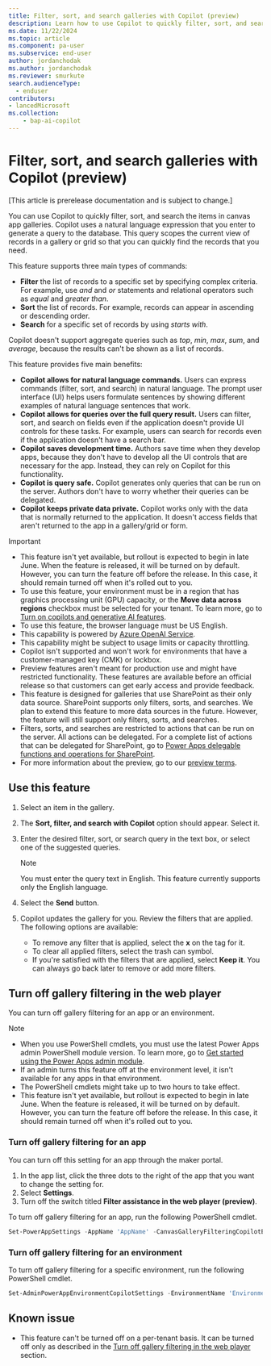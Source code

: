 ```yaml
---
title: Filter, sort, and search galleries with Copilot (preview)
description: Learn how to use Copilot to quickly filter, sort, and search canvas app galleries by using natural language.
ms.date: 11/22/2024
ms.topic: article
ms.component: pa-user
ms.subservice: end-user
author: jordanchodak
ms.author: jordanchodak
ms.reviewer: smurkute
search.audienceType: 
  - enduser
contributors:
- lancedMicrosoft
ms.collection: 
    - bap-ai-copilot 
---
```


# Filter, sort, and search galleries with Copilot (preview)

[This article is prerelease documentation and is subject to change.]

You can use Copilot to quickly filter, sort, and search the items in canvas app galleries. Copilot uses a natural language expression that you enter to generate a query to the database. This query scopes the current view of records in a gallery or grid so that you can quickly find the records that you need.

This feature supports three main types of commands:

- **Filter** the list of records to a specific set by specifying complex criteria. For example, use _and_ and _or_ statements and relational operators such as _equal_ and _greater than_.
- **Sort** the list of records. For example, records can appear in ascending or descending order.
- **Search** for a specific set of records by using _starts with_.

Copilot doesn't support aggregate queries such as _top_, _min_, _max_, _sum_, and _average_, because the results can't be shown as a list of records.

This feature provides five main benefits:

- **Copilot allows for natural language commands.** Users can express commands (filter, sort, and search) in natural language. The prompt user interface (UI) helps users formulate sentences by showing different examples of natural language sentences that work.
- **Copilot allows for queries over the full query result.** Users can filter, sort, and search on fields even if the application doesn't provide UI controls for these tasks. For example, users can search for records even if the application doesn't have a search bar.
- **Copilot saves development time.** Authors save time when they develop apps, because they don't have to develop all the UI controls that are necessary for the app. Instead, they can rely on Copilot for this functionality.
- **Copilot is query safe.** Copilot generates only queries that can be run on the server. Authors don't have to worry whether their queries can be delegated. 
- **Copilot keeps private data private.** Copilot works only with the data that is normally returned to the application. It doesn't access fields that aren't returned to the app in a gallery/grid or form.

> [!IMPORTANT]
> - This feature isn't yet available, but rollout is expected to begin in late June. When the feature is released, it will be turned on by default. However, you can turn the feature off before the release. In this case, it should remain turned off when it's rolled out to you.
> - To use this feature, your environment must be in a region that has graphics processing unit (GPU) capacity, or the **Move data across regions** checkbox must be selected for your tenant. To learn more, go to [Turn on copilots and generative AI features](/power-platform/admin/geographical-availability-copilot).
> - To use this feature, the browser language must be US English.
> - This capability is powered by [Azure OpenAI Service](/azure/cognitive-services/openai/overview).
> - This capability might be subject to usage limits or capacity throttling.
> - Copilot isn't supported and won't work for environments that have a customer-managed key (CMK) or lockbox.
> - Preview features aren't meant for production use and might have restricted functionality. These features are available before an official release so that customers can get early access and provide feedback.
> - This feature is designed for galleries that use SharePoint as their only data source. SharePoint supports only filters, sorts, and searches. We plan to extend this feature to more data sources in the future. However, the feature will still support only filters, sorts, and searches.
> - Filters, sorts, and searches are restricted to actions that can be run on the server. All actions can be delegated. For a complete list of actions that can be delegated for SharePoint, go to [Power Apps delegable functions and operations for SharePoint](/connectors/sharepointonline/#power-apps-delegable-functions-and-operations-for-sharepoint).
> - For more information about the preview, go to our [preview terms](https://go.microsoft.com/fwlink/?linkid=2189520).

## Use this feature

1. Select an item in the gallery.
1. The **Sort, filter, and search with Copilot** option should appear. Select it.
1. Enter the desired filter, sort, or search query in the text box, or select one of the suggested queries.

     > [!NOTE]
     > You must enter the query text in English. This feature currently supports only the English language.

1. Select the **Send** button.
1. Copilot updates the gallery for you. Review the filters that are applied. The following options are available:

    - To remove any filter that is applied, select the **x** on the tag for it.
    - To clear all applied filters, select the trash can symbol.
    - If you're satisfied with the filters that are applied, select **Keep it**. You can always go back later to remove or add more filters.

## Turn off gallery filtering in the web player

You can turn off gallery filtering for an app or an environment.

> [!NOTE]
> - When you use PowerShell cmdlets, you must use the latest Power Apps admin PowerShell module version. To learn more, go to [Get started using the Power Apps admin module](/powershell/powerapps/get-started-powerapps-admin).
> - If an admin turns this feature off at the environment level, it isn't available for any apps in that environment.
> - The PowerShell cmdlets might take up to two hours to take effect.
> - This feature isn't yet available, but rollout is expected to begin in late June. When the feature is released, it will be turned on by default. However, you can turn the feature off before the release. In this case, it should remain turned off when it's rolled out to you.

### Turn off gallery filtering for an app

You can turn off this setting for an app through the maker portal.
1. In the app list, click the three dots to the right of the app that you want to change the setting for.
2. Select **Settings**.
3. Turn off the switch titled **Filter assistance in the web player (preview)**.

To turn off gallery filtering for an app, run the following PowerShell cmdlet.

```powershell
Set-PowerAppSettings -AppName 'AppName' -CanvasGalleryFilteringCopilotEnabled $false
```

### Turn off gallery filtering for an environment

To turn off gallery filtering for a specific environment, run the following PowerShell cmdlet.

```powershell
Set-AdminPowerAppEnvironmentCopilotSettings -EnvironmentName 'EnvironmentName' -CanvasAppGalleryFilterCopilotEnabled $false
```

## Known issue

- This feature can't be turned off on a per-tenant basis. It can be turned off only as described in the [Turn off gallery filtering in the web player](#turn-off-gallery-filtering-in-the-web-player) section.

